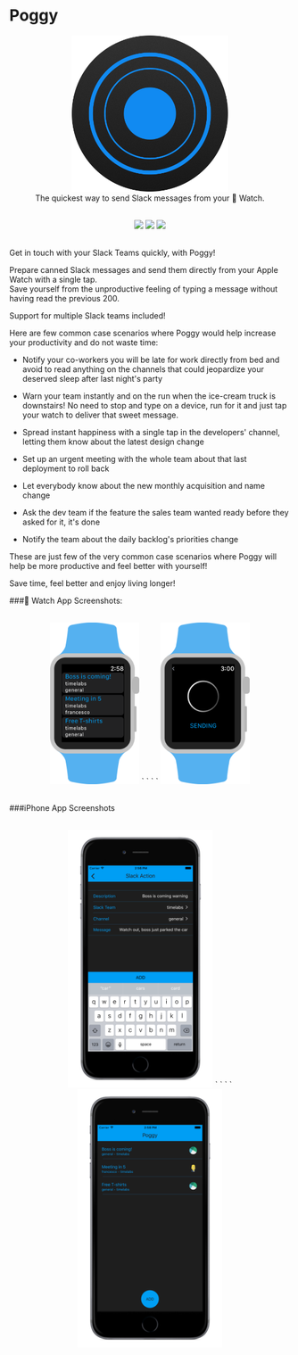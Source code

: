 # Poggy

<p align="center">
<img src="/Assets/PoggyIconRound.png" width="280">  
<br/>
The quickest way to send Slack messages from your  Watch.  

<br/>
<p>

<div align = "center">
<br>
<a href="https://developer.apple.com/swift" target="blank"><img src="https://img.shields.io/badge/Language-Swift%202-orange.svg?style=flat" /></a>
<a href="https://dashboard.buddybuild.com/apps/572691537ef57f01003942dd/build/latest" target="blank"><img src="https://dashboard.buddybuild.com/api/statusImage?appID=572691537ef57f01003942dd&branch=master&build=latest" /></a>
<a href="https://itunes.apple.com/us/app/poggy-text-quickly/id1109936777?ls=1&mt=8&at=1001lpzu" target="blank"><img src="https://img.shields.io/badge/App%20Store-Download-blue.svg" /></a>
<br><br>
</div>




Get in touch with your Slack Teams quickly, with Poggy! 

Prepare canned Slack messages and send them directly from your Apple Watch with a single tap.  
Save yourself from the unproductive feeling of typing a message without having read the previous 200.

Support for multiple Slack teams included!

Here are few common case scenarios where Poggy would help increase your productivity and do not waste time:

- Notify your co-workers you will be late for work directly from bed and avoid to read anything on the channels that could jeopardize your deserved sleep after last night's party 

- Warn your team instantly and on the run when the ice-cream truck is downstairs! No need to stop and type on a device, run for it and just tap your watch to deliver that sweet message.

- Spread instant happiness with a single tap in the developers' channel, letting them know about the latest design change

- Set up an urgent meeting with the whole team about that last deployment to roll back 

- Let everybody know about the new monthly acquisition and name change

- Ask the dev team if the feature the sales team wanted ready before they asked for it, it's done

- Notify the team about the daily backlog's priorities change 

These are just few of the very common case scenarios where Poggy will help be more productive and feel better with yourself!

Save time, feel better and enjoy living longer!


### Watch App Screenshots:  
<p align="center">
<br/>
<img src="/Assets/App Store Screenshots/Watch/Poggy-Watch-Main.png" width="160"> `  ` `  ` <img src="/Assets/App Store Screenshots/Watch/Poggy-Watch-Sending.png" width="160">
<br/>
<br/>
<p>

###iPhone App Screenshots
<p align="center">
<br/>
<img src="/Assets/App Store Screenshots/Phone/PoggyTranspCreate.png" width="260"> `  ` `  ` <img src="/Assets/App Store Screenshots/Phone/PoggyTranspMain.png" width="260">
<br/>
<p>



